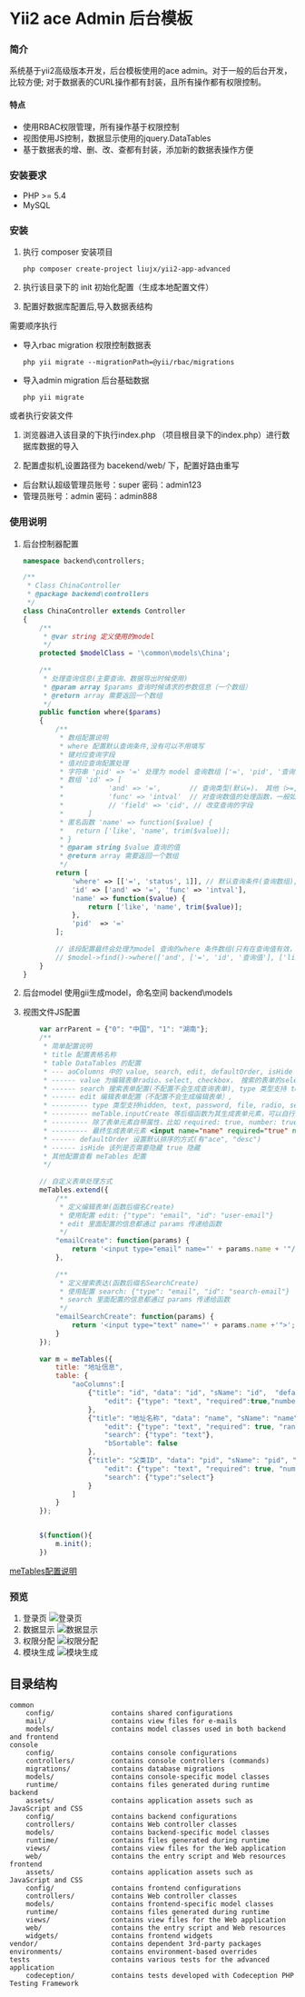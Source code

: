 Yii2 ace Admin 后台模板
=======================

### 简介
系统基于yii2高级版本开发，后台模板使用的ace admin。对于一般的后台开发，比较方便; 对于数据表的CURL操作都有封装，且所有操作都有权限控制。
#### 特点
* 使用RBAC权限管理，所有操作基于权限控制
* 视图使用JS控制，数据显示使用的jquery.DataTables
* 基于数据表的增、删、改、查都有封装，添加新的数据表操作方便
### 安装要求
* PHP >= 5.4
* MySQL
### 安装
1. 执行 composer 安装项目
        
    ```
    php composer create-project liujx/yii2-app-advanced
    ```

2. 执行该目录下的 init 初始化配置（生成本地配置文件）

3. 配置好数据库配置后,导入数据表结构

需要顺序执行
* 导入rbac migration 权限控制数据表
    ```
    php yii migrate --migrationPath=@yii/rbac/migrations
    ``` 
* 导入admin migration 后台基础数据
    ```
    php yii migrate 
    ```

或者执行安装文件

1. 浏览器进入该目录的下执行index.php （项目根目录下的index.php）进行数据库数据的导入

2. 配置虚拟机,设置路径为 bacekend/web/ 下，配置好路由重写 

* 后台默认超级管理员账号：super 密码：admin123
* 管理员账号：admin 密码：admin888
### 使用说明
1. 后台控制器配置
    ```php
    namespace backend\controllers;
    
    /**
     * Class ChinaController
     * @package backend\controllers
     */
    class ChinaController extends Controller 
    {
        /**
         * @var string 定义使用的model
         */
        protected $modelClass = '\common\models\China';
            
        /**
         * 处理查询信息(主要查询、数据导出时候使用)
         * @param array $params 查询时候请求的参数信息（一个数组）
         * @return array 需要返回一个数组
         */
        public function where($params)
        {
            /**
             * 数组配置说明
             * where 配置默认查询条件,没有可以不用填写
             * 键对应查询字段
             * 值对应查询配置处理
             * 字符串 'pid' => '=' 处理为 model 查询数组 ['=', 'pid', '查询数值']
             * 数组 'id' => [
             *           'and' => '=',       // 查询类型(默认=)， 其他（>=, 'like', '<=', ...）
             *           'func' => 'intval'  // 对查询数值的处理函数，一般如果是时间查询转时间戳比较好用
             *           // 'field' => 'cid', // 改变查询的字段
             *      ]
             * 匿名函数 'name' => function($value) {
             *   return ['like', 'name', trim($value)];
             * }
             * @param string $value 查询的值
             * @return array 需要返回一个数组
             */
            return [
                'where' => [['=', 'status', 1]], // 默认查询条件(查询数组),没有不用填写
                'id' => ['and' => '=', 'func' => 'intval'],
                'name' => function($value) {
                    return ['like', 'name', trim($value)];
                },
                'pid'  => '='
            ];
            
            // 该段配置最终会处理为model 查询的where 条件数组(只有在查询值有效，不为空的情况下，对应字段的查询才会加上)
            // $model->find()->where(['and', ['=', 'id', '查询值'], ['like', 'name', '查询值'], ['=', 'pid', '查询值']])
        }
    }
    ```
2. 后台model
    使用gii生成model，命名空间 backend\models

3. 视图文件JS配置
    ```js
        var arrParent = {"0": "中国", "1": "湖南"};
        /**
         * 简单配置说明
         * title 配置表格名称
         * table DataTables 的配置 
         * --- aoColumns 中的 value, search, edit, defaultOrder, isHide 是 meTables 的配置
         * ------ value 为编辑表单radio、select, checkbox， 搜索的表单的select 提供数据源,格式为一个对象 {"值": "显示信息"}
         * ------ search 搜索表单配置(不配置不会生成查询表单), type 类型支持 text, select 其他可以自行扩展
         * ------ edit 编辑表单配置（不配置不会生成编辑表单）, 
         * --------- type 类型支持hidden, text, password, file, radio, select, checkbox, textarea 等等 
         * --------- meTable.inputCreate 等后缀函数为其生成表单元素，可以自行扩展
         * --------- 除了表单元素自带属性，比如 required: true, number: true 等为 jquery.validate.js 的验证配置
         * --------- 最终生成表单元素 <input name="name" required="true" number="true" />
         * ------ defaultOrder 设置默认排序的方式(有"ace", "desc")
         * ------ isHide 该列是否需要隐藏 true 隐藏
         * 其他配置查看 meTables 配置
         */
        
        // 自定义表单处理方式
        meTables.extend({
            /**
             * 定义编辑表单(函数后缀名Create)
             * 使用配置 edit: {"type": "email", "id": "user-email"}
             * edit 里面配置的信息都通过 params 传递给函数
             */
            "emailCreate": function(params) {
                return '<input type="email" name="' + params.name + '"/>';
            },
            
            /**
             * 定义搜索表达(函数后缀名SearchCreate)
             * 使用配置 search: {"type": "email", "id": "search-email"}
             * search 里面配置的信息都通过 params 传递给函数
             */
            "emailSearchCreate": function(params) {
                return '<input type="text" name="' + params.name +'">';
            }
        });
        
        var m = meTables({
            title: "地址信息",
            table: {
                "aoColumns":[
                    {"title": "id", "data": "id", "sName": "id",  "defaultOrder": "desc",
                        "edit": {"type": "text", "required":true,"number":true}
                    },
                    {"title": "地址名称", "data": "name", "sName": "name",
                        "edit": {"type": "text", "required": true, "rangelength":"[2, 40]"},
                        "search": {"type": "text"},
                        "bSortable": false
                    },
                    {"title": "父类ID", "data": "pid", "sName": "pid", "value": arrParent,
                        "edit": {"type": "text", "required": true, "number": true},
                        "search": {"type":"select"}
                    }
                ]
            }
        });
    
    
        $(function(){
            m.init();
        })
    ```
[meTables配置说明](./backend/web/public/assets/js/common/README.md)

### 预览
1. 登录页
![登录页](./backend/web/public/assets/images/desc1.png)
2. 数据显示
![数据显示](./backend/web/public/assets/images/desc2.png)
3. 权限分配
![权限分配](./backend/web/public/assets/images/desc3.png)
4. 模块生成
![模块生成](./backend/web/public/assets/images/desc4.png)

目录结构
-------------------

```
common
    config/              contains shared configurations
    mail/                contains view files for e-mails
    models/              contains model classes used in both backend and frontend
console
    config/              contains console configurations
    controllers/         contains console controllers (commands)
    migrations/          contains database migrations
    models/              contains console-specific model classes
    runtime/             contains files generated during runtime
backend
    assets/              contains application assets such as JavaScript and CSS
    config/              contains backend configurations
    controllers/         contains Web controller classes
    models/              contains backend-specific model classes
    runtime/             contains files generated during runtime
    views/               contains view files for the Web application
    web/                 contains the entry script and Web resources
frontend
    assets/              contains application assets such as JavaScript and CSS
    config/              contains frontend configurations
    controllers/         contains Web controller classes
    models/              contains frontend-specific model classes
    runtime/             contains files generated during runtime
    views/               contains view files for the Web application
    web/                 contains the entry script and Web resources
    widgets/             contains frontend widgets
vendor/                  contains dependent 3rd-party packages
environments/            contains environment-based overrides
tests                    contains various tests for the advanced application
    codeception/         contains tests developed with Codeception PHP Testing Framework
```
